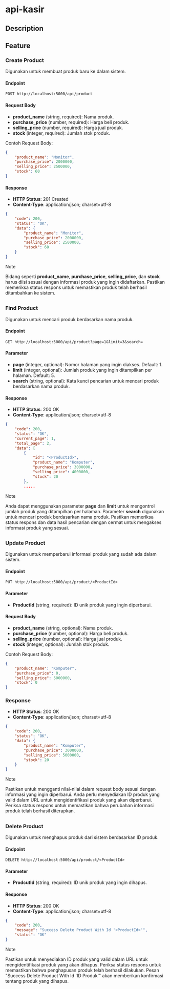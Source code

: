 # api-kasir

## Description

## Feature

### Create Product

Digunakan untuk membuat produk baru ke dalam sistem.

#### Endpoint

```http
POST http://localhost:5000/api/product
```

#### Request Body

- **product_name** (string, required): Nama produk.
- **purchase_price** (number, required): Harga beli produk.
- **selling_price** (number, required): Harga jual produk.
- **stock** (integer, required): Jumlah stok produk.

Contoh Request Body:

```json
{
	"product_name": "Monitor",
	"purchase_price": 2000000,
	"selling_price": 2500000,
	"stock": 60
}
```

#### Response

- **HTTP Status**: 201 Created
- **Content-Type**: application/json; charset=utf-8

```json
{
	"code": 200,
	"status": "OK",
	"data": {
		"product_name": "Monitor",
		"purchase_price": 2000000,
		"selling_price": 2500000,
		"stock": 60
	}
}
```

> [!NOTE]
> Bidang seperti **product_name**, **purchase_price**, **selling_price**, dan **stock** harus diisi sesuai dengan informasi produk yang ingin didaftarkan.
> Pastikan memeriksa status respons untuk memastikan produk telah berhasil ditambahkan ke sistem.

##

### Find Product

Digunakan untuk mencari produk berdasarkan nama produk.

#### Endpoint

```http
GET http://localhost:5000/api/product?page=1&limit=3&search=
```

#### Parameter

- **page** (integer, optional): Nomor halaman yang ingin diakses. Default: 1.
- **limit** (integer, optional): Jumlah produk yang ingin ditampilkan per halaman. Default: 5.
- **search** (string, optional): Kata kunci pencarian untuk mencari produk berdasarkan nama produk.

#### Response

- **HTTP Status**: 200 OK
- **Content-Type**: application/json; charset=utf-8

```json
{
	"code": 200,
	"status": "OK",
	"current_page": 1,
	"total_page": 2,
	"data": [
		{
			"id": "<ProductId>",
			"product_name": "Komputer",
			"purchase_price": 3000000,
			"selling_price": 4000000,
			"stock": 20
		},
		.....
```

> [!NOTE]
> Anda dapat menggunakan parameter **page** dan **limit** untuk mengontrol jumlah produk yang ditampilkan per halaman.
> Parameter **search** digunakan untuk mencari produk berdasarkan nama produk.
> Pastikan memeriksa status respons dan data hasil pencarian dengan cermat untuk mengakses informasi produk yang sesuai.

##

### Update Product

Digunakan untuk memperbarui informasi produk yang sudah ada dalam sistem.

#### Endpoint

```http
PUT http://localhost:5000/api/product/<ProductId>
```

#### Parameter

- **ProductId** (string, required): ID unik produk yang ingin diperbarui.

#### Request Body

- **product_name** (string, optional): Nama produk.
- **purchase_price** (number, optional): Harga beli produk.
- **selling_price** (number, optional): Harga jual produk.
- **stock** (integer, optional): Jumlah stok produk.

Contoh Request Body:

```json
{
	"product_name": "Komputer",
	"purchase_price": 0,
	"selling_price": 5000000,
	"stock": 0
}
```

### Response

- **HTTP Status**: 200 OK
- **Content-Type**: application/json; charset=utf-8

```json
{
	"code": 200,
	"status": "OK",
	"data": {
		"product_name": "Komputer",
		"purchase_price": 3000000,
		"selling_price": 5000000,
		"stock": 20
	}
}
```

> [!NOTE]
> Pastikan untuk mengganti nilai-nilai dalam request body sesuai dengan informasi yang ingin diperbarui.
> Anda perlu menyediakan ID produk yang valid dalam URL untuk mengidentifikasi produk yang akan diperbarui.
> Periksa status respons untuk memastikan bahwa perubahan informasi produk telah berhasil diterapkan.

##

### Delete Product

Digunakan untuk menghapus produk dari sistem berdasarkan ID produk.

#### Endpoint

```http
DELETE http://localhost:5000/api/product/<ProductId>
```

#### Parameter

- **ProdcutId** (string, required): ID unik produk yang ingin dihapus.

#### Response

- **HTTP Status**: 200 OK
- **Content-Type**: application/json; charset=utf-8

```json
{
	"code": 200,
	"message": "Success Delete Product With Id '<ProductId>'",
	"status": "OK"
}
```

> [!NOTE]
> Pastikan untuk menyediakan ID produk yang valid dalam URL untuk mengidentifikasi produk yang akan dihapus.
> Periksa status respons untuk memastikan bahwa penghapusan produk telah berhasil dilakukan. Pesan "Success Delete Product With Id 'ID Produk'" akan memberikan konfirmasi tentang produk yang dihapus.

##
